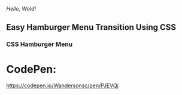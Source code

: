 *Hello, Wold!*

## Easy Hamburger Menu Transition Using CSS


### CSS Hamburger Menu 



# CodePen:
https://codepen.io/Wandersonsc/pen/PJEVQj

